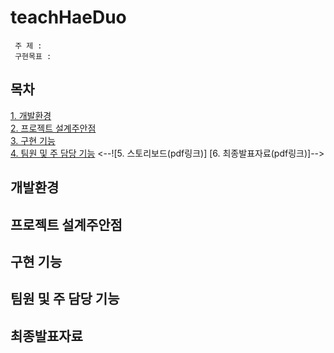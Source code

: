 # teachHaeDuo
```
 주 제 : 
 구현목표 : 
```

## 목차
[1. 개발환경](#개발환경)  
[2. 프로젝트 설계주안점](#프로젝트-설계주안점)  
[3. 구현 기능](#구현-기능)  
[4. 팀원 및 주 담당 기능](#팀원-및-주-담당-기능)
<--![5. 스토리보드(pdf링크)] 
[6. 최종발표자료(pdf링크)]-->



## 개발환경
## 프로젝트 설계주안점
## 구현 기능
## 팀원 및 주 담당 기능
## 최종발표자료
